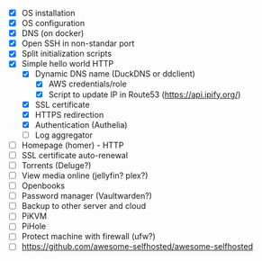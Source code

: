 - [X] OS installation
- [X] OS configuration
- [X] DNS (on docker)
- [X] Open SSH in non-standar port
- [X] Split initialization scripts
- [X] Simple hello world HTTP
  - [X] Dynamic DNS name (DuckDNS or ddclient)
    - [X] AWS credentials/role
    - [X] Script to update IP in Route53 (https://api.ipify.org/)
  - [X] SSL certificate
  - [X] HTTPS redirection
  - [X] Authentication (Authelia)
  - [ ] Log aggregator
- [ ] Homepage (homer) - HTTP
- [ ] SSL certificate auto-renewal
- [ ] Torrents (Deluge?)
- [ ] View media online (jellyfin? plex?)
- [ ] Openbooks
- [ ] Password manager (Vaultwarden?)
- [ ] Backup to other server and cloud
- [ ] PiKVM
- [ ] PiHole
- [ ] Protect machine with firewall (ufw?)
- [ ] https://github.com/awesome-selfhosted/awesome-selfhosted
